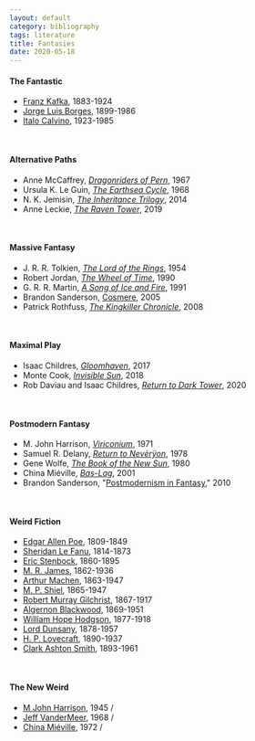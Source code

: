 ```yaml
---
layout: default
category: bibliography
tags: literature
title: Fantasies
date: 2020-05-18
---
```


#### The Fantastic

* [Franz Kafka](https://en.wikipedia.org/wiki/Franz_Kafka), 1883-1924
* [Jorge Luis Borges](https://en.wikipedia.org/wiki/Jorge_Luis_Borges), 1899-1986
* [Italo Calvino](https://en.wikipedia.org/wiki/Italo_Calvino), 1923-1985

<br>


#### Alternative Paths

* Anne McCaffrey, [*Dragonriders of Pern*](https://en.wikipedia.org/wiki/Dragonriders_of_Pern), 1967
* Ursula K. Le Guin, [*The Earthsea Cycle*](https://en.wikipedia.org/wiki/Earthsea), 1968
* N. K. Jemisin, [*The Inheritance Trilogy*](https://en.wikipedia.org/wiki/The_Inheritance_Trilogy_(Jemisin_series)), 2014
* Anne Leckie, [*The Raven Tower*](https://en.wikipedia.org/wiki/The_Raven_Tower), 2019

<br>


#### Massive Fantasy

* J. R. R. Tolkien, [*The Lord of the Rings*](https://en.wikipedia.org/wiki/The_Lord_of_the_Rings), 1954
* Robert Jordan, [*The Wheel of Time*](https://en.wikipedia.org/wiki/The_Wheel_of_Time), 1990
* G. R. R. Martin, [*A Song of Ice and Fire*](https://en.wikipedia.org/wiki/A_Song_of_Ice_and_Fire), 1991
* Brandon Sanderson, [Cosmere](https://en.wikipedia.org/wiki/Brandon_Sanderson#Cosmere), 2005
* Patrick Rothfuss, [*The Kingkiller Chronicle*](https://en.wikipedia.org/wiki/The_Kingkiller_Chronicle), 2008

<br>


#### Maximal Play

* Isaac Childres, [*Gloomhaven*](https://boardgamegeek.com/boardgame/174430/gloomhaven), 2017
* Monte Cook, [*Invisible Sun*](https://www.montecookgames.com/store/product/invisible-sun-preorder/), 2018
* Rob Daviau and Isaac Childres, [*Return to Dark Tower*](https://boardgamegeek.com/boardgame/256680/return-dark-tower), 2020

<br>


#### Postmodern Fantasy

* M. John Harrison, [*Viriconium*](https://en.wikipedia.org/wiki/Viriconium), 1971
* Samuel R. Delany, [*Return to Nevèrÿon*](https://en.wikipedia.org/wiki/Return_to_Nev%C3%A8r%C3%BFon_(series)), 1978
* Gene Wolfe, [*The Book of the New Sun*](https://en.wikipedia.org/wiki/The_Book_of_the_New_Sun), 1980
* China Miéville, [*Bas-Lag*](https://en.wikipedia.org/wiki/Bas-Lag), 2001
* Brandon Sanderson, "[Postmodernism in Fantasy](https://whatever.scalzi.com/2010/09/12/postmodernism-in-fantasy-an-essay-by-brandon-sanderson/)," 2010

<br>


#### Weird Fiction

* [Edgar Allen Poe](https://en.wikipedia.org/wiki/Edgar_Allan_Poe), 1809-1849
* [Sheridan Le Fanu](https://en.wikipedia.org/wiki/Sheridan_Le_Fanu), 1814-1873
* [Eric Stenbock](https://en.wikipedia.org/wiki/Eric_Stenbock), 1860-1895
* [M. R. James](https://en.wikipedia.org/wiki/M._R._James), 1862-1936
* [Arthur Machen](https://en.wikipedia.org/wiki/Arthur_Machen), 1863-1947
* [M. P. Shiel](https://en.wikipedia.org/wiki/M._P._Shiel), 1865-1947
* [Robert Murray Gilchrist](https://en.wikipedia.org/wiki/Robert_Murray_Gilchrist), 1867-1917
* [Algernon Blackwood](https://en.wikipedia.org/wiki/Algernon_Blackwood), 1869-1951
* [William Hope Hodgson](https://en.wikipedia.org/wiki/William_Hope_Hodgson), 1877-1918
* [Lord Dunsany](https://en.wikipedia.org/wiki/Lord_Dunsany), 1878-1957
* [H. P. Lovecraft](https://en.wikipedia.org/wiki/H._P._Lovecraft), 1890-1937
* [Clark Ashton Smith](https://en.wikipedia.org/wiki/Clark_Ashton_Smith), 1893-1961

<br>


#### The New Weird

* [M John Harrison](https://en.wikipedia.org/wiki/M._John_Harrison), 1945 /
* [Jeff VanderMeer](https://en.wikipedia.org/wiki/Jeff_VanderMeer), 1968 /
* [China Miéville](https://en.wikipedia.org/wiki/China_Mi%C3%A9ville), 1972 /

<br>
